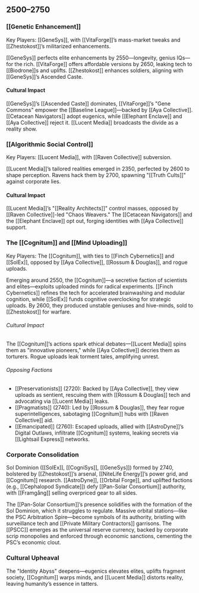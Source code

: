 ## 2500–2750
### [[Genetic Enhancement]]

Key Players: [[GeneSys]], with [[VitaForge]]’s mass-market tweaks and [[Zhestokost]]’s militarized enhancements.

[[GeneSys]] perfects elite enhancements by 2550—longevity, genius IQs—for the rich. [[VitaForge]] offers affordable versions by 2650, leaking tech to [[Biodrone]]s and uplifts. [[Zhestokost]] enhances soldiers, aligning with [[GeneSys]]’s Ascended Caste.
#### Cultural Impact

[[GeneSys]]’s [[Ascended Caste]] dominates, [[VitaForge]]’s "Gene Commons" empower the [[Baseline League]]—backed by [[Aya Collective]]. [[Cetacean Navigators]] adopt eugenics, while [[Elephant Enclave]] and [[Aya Collective]] reject it. [[Lucent Media]] broadcasts the divide as a reality show.
### [[Algorithmic Social Control]]

Key Players: [[Lucent Media]], with [[Raven Collective]] subversion.

[[Lucent Media]]’s tailored realities emerged in 2350, perfected by 2600 to shape perception. Ravens hack them by 2700, spawning "[[Truth Cults]]" against corporate lies.
#### Cultural Impact

[[Lucent Media]]’s "[[Reality Architects]]" control masses, opposed by [[Raven Collective]]-led "Chaos Weavers." The [[Cetacean Navigators]] and the [[Elephant Enclave]] opt out, forging identities with [[Aya Collective]] support.
### The [[Cognitum]] and [[Mind Uploading]]

Key Players: The [[Cognitum]], with ties to [[Finch Cybernetics]] and [[SolEx]], opposed by [[Aya Collective]], [[Rossum & Douglas]], and rogue uploads.

Emerging around 2550, the [[Cognitum]]—a secretive faction of scientists and elites—exploits uploaded minds for radical experiments. [[Finch Cybernetics]] refines the tech for accelerated brainwashing and modular cognition, while [[SolEx]] funds cognitive overclocking for strategic uploads. By 2600, they produced unstable geniuses and hive-minds, sold to [[Zhestokost]] for warfare.
###### Cultural Impact

The [[Cognitum]]’s actions spark ethical debates—[[Lucent Media]] spins them as "innovative pioneers," while [[Aya Collective]] decries them as torturers. Rogue uploads leak torment tales, amplifying unrest.
###### Opposing Factions
* [[Preservationists]] (2720): Backed by [[Aya Collective]], they view uploads as sentient, rescuing them with [[Rossum & Douglas]] tech and advocating via [[Lucent Media]] leaks.
* [[Pragmatists]] (2740): Led by [[Rossum & Douglas]], they fear rogue superintelligences, sabotaging [[Cognitum]] hubs with [[Raven Collective]] aid.
* [[Emancipated]] (2760): Escaped uploads, allied with [[AstroDyne]]’s Digital Outlaws, infiltrate [[Cognitum]] systems, leaking secrets via [[Lightsail Express]] networks.
### Corporate Consolidation

Sol Dominion ([[SolEx]], [[CogniSys]], [[GeneSys]]) formed by 2740, bolstered by [[Zhestokost]]’s arsenal, [[NiteLife Energy]]’s power grid, and [[Cognitum]] research. [[AstroDyne]], [[Orbital Forge]], and uplifted factions (e.g., [[Cephalopod Syndicate]]) defy [[Pan-Solar Consortium]] authority, with [[Framgång]] selling overpriced gear to all sides.

The [[Pan-Solar Consortium]]’s presence solidifies with the formation of the Sol Dominion, which it struggles to regulate. Massive orbital stations—like the PSC Arbitration Spire—become symbols of its authority, bristling with surveillance tech and [[Private Military Contractors]] garrisons. The [[PSCC]] emerges as the universal reserve currency, backed by corporate scrip monopolies and enforced through economic sanctions, cementing the PSC’s economic clout.
### Cultural Upheaval

The "Identity Abyss" deepens—eugenics elevates elites, uplifts fragment society, [[Cognitum]] warps minds, and [[Lucent Media]] distorts reality, leaving humanity’s essence in tatters.